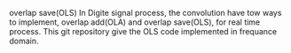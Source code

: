 overlap save(OLS)
In Digite signal process, the convolution have tow ways to implement, overlap add(OLA) and overlap save(OLS), for real time process. This git repository give the OLS code implemented in frequance domain.
